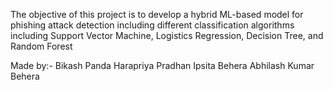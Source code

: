 The objective of this project is to develop a hybrid ML-based model for phishing attack detection including different classification algorithms including Support Vector Machine, Logistics Regression, Decision Tree, and Random Forest

Made by:-
Bikash Panda
Harapriya Pradhan
Ipsita Behera
Abhilash Kumar Behera
